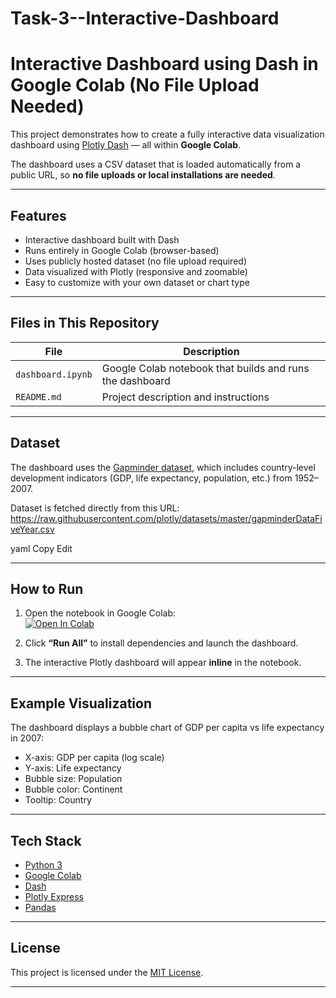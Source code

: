 # Task-3--Interactive-Dashboard
# Interactive Dashboard using Dash in Google Colab (No File Upload Needed)

This project demonstrates how to create a fully interactive data visualization dashboard using [Plotly Dash](https://dash.plotly.com/) — all within **Google Colab**.

The dashboard uses a CSV dataset that is loaded automatically from a public URL, so **no file uploads or local installations are needed**.

---

## Features

- Interactive dashboard built with Dash
- Runs entirely in Google Colab (browser-based)
- Uses publicly hosted dataset (no file upload required)
- Data visualized with Plotly (responsive and zoomable)
- Easy to customize with your own dataset or chart type

---

## Files in This Repository

| File | Description |
|------|-------------|
| `dashboard.ipynb` | Google Colab notebook that builds and runs the dashboard |
| `README.md`       | Project description and instructions |

---

## Dataset

The dashboard uses the [Gapminder dataset](https://github.com/plotly/datasets/blob/master/gapminderDataFiveYear.csv), which includes country-level development indicators (GDP, life expectancy, population, etc.) from 1952–2007.

Dataset is fetched directly from this URL:
https://raw.githubusercontent.com/plotly/datasets/master/gapminderDataFiveYear.csv

yaml
Copy
Edit

---
##  How to Run

1. Open the notebook in Google Colab:  
   [![Open In Colab](https://colab.research.google.com/assets/colab-badge.svg)](dashboard.ipynb)

2. Click **“Run All”** to install dependencies and launch the dashboard.

3. The interactive Plotly dashboard will appear **inline** in the notebook.

---

## Example Visualization

The dashboard displays a bubble chart of GDP per capita vs life expectancy in 2007:

- X-axis: GDP per capita (log scale)
- Y-axis: Life expectancy
- Bubble size: Population
- Bubble color: Continent
- Tooltip: Country

---

##  Tech Stack

- [Python 3](https://www.python.org/)
- [Google Colab](https://colab.research.google.com/)
- [Dash](https://dash.plotly.com/)
- [Plotly Express](https://plotly.com/python/plotly-express/)
- [Pandas](https://pandas.pydata.org/)

---

## License

This project is licensed under the [MIT License](LICENSE).

---

